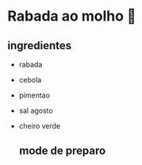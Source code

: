 # Rabada ao molho :bacon:

## ingredientes 

- rabada

- cebola

- pimentao

- sal agosto

- cheiro verde

  

  ## mode de preparo

  

  







